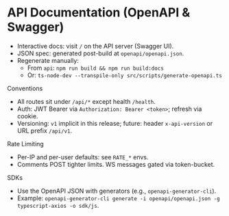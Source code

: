 # API Documentation (OpenAPI & Swagger)

- Interactive docs: visit `/` on the API server (Swagger UI).
- JSON spec: generated post-build at `openapi/openapi.json`.
- Regenerate manually:
  - From `api`: `npm run build && npm run build:docs`
  - Or: `ts-node-dev --transpile-only src/scripts/generate-openapi.ts`

Conventions
- All routes sit under `/api/*` except health `/health`.
- Auth: JWT Bearer via `Authorization: Bearer <token>`; refresh via cookie.
- Versioning: `v1` implicit in this release; future: header `x-api-version` or URL prefix `/api/v1`.

Rate Limiting
- Per-IP and per-user defaults: see `RATE_*` envs.
- Comments POST tighter limits. WS messages gated via token-bucket.

SDKs
- Use the OpenAPI JSON with generators (e.g., `openapi-generator-cli`).
- Example: `openapi-generator-cli generate -i openapi/openapi.json -g typescript-axios -o sdk/js`.
